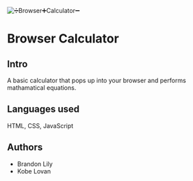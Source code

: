 ![➗Browser➕Calculator➖](https://user-images.githubusercontent.com/83419428/156473981-9397bfd6-568f-425d-80e0-4e02df914c30.png)

# Browser Calculator
## Intro
A basic calculator that pops up into your browser and performs mathamatical equations.
## Languages used
HTML, CSS, JavaScript
## Authors
<ul>
  <li>Brandon Lily</a></li>
  <li>Kobe Lovan</li>
 </ul>
